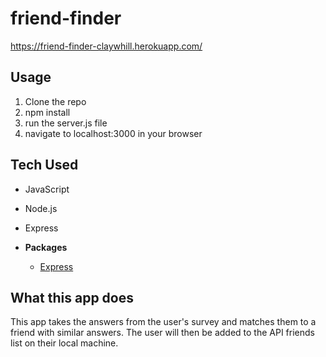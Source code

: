 # friend-finder
https://friend-finder-claywhill.herokuapp.com/
## Usage
1. Clone the repo
1. npm install
1. run the server.js file
1. navigate to localhost:3000 in your browser

## Tech Used
* JavaScript
* Node.js
* Express

* **Packages**
  * [Express](https://www.npmjs.com/package/express)

## What this app does
This app takes the answers from the user's survey and matches them to a friend with similar answers. The user will then be added to the API friends list on their local machine.

